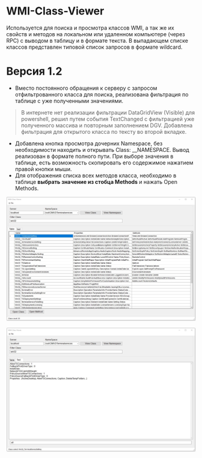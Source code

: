 # WMI-Class-Viewer

Используется для поиска и просмотра классов WMI, а так же их свойств и методов на локальном или удаленном компьютере (через RPC) с выводом в таблицу и в формате текста. В выпадающем списке классов представлен типовой список запросов в формате wildcard.

# Версия 1.2 
* Вместо постоянного обращения к серверу с запросом отфильтрованного класса для поиска, реализована фильтрация по таблице с уже полученными значениями.
> В интернете нет реализации фильтрации DataGridView (Visible) для powershell, решил путем события TextChanged с фильтрацией уже полученного массива и повторным заполнением DGV. Добавлена фильтрация для открытого класса по тексту во второй вкладке.
* Добавлена кнопка просмотра дочерних Namespace, без необходимости находить и открывать Class: __NAMESPACE. Вывод реализован в формате полного пути. При выборе значения в таблице, есть возможность скопировать его содержимое нажатием правой кнопки мыши.
* Для отображения списка всех методов класса, необходимо в таблице __выбрать значение из стобца Methods__ и нажать Open Methods.

![Image alt](https://github.com/Lifailon/WMI-Class-Viewer/blob/rsa/Interface.jpg)

![Image alt](https://github.com/Lifailon/WMI-Class-Viewer/blob/rsa/RDP-On.jpg)


